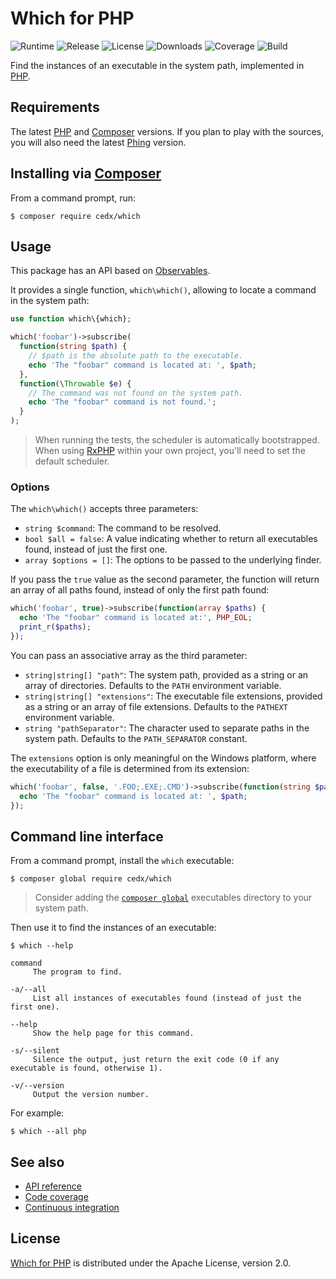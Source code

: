 # Which for PHP
![Runtime](https://img.shields.io/badge/php-%3E%3D7.0-brightgreen.svg) ![Release](https://img.shields.io/packagist/v/cedx/which.svg) ![License](https://img.shields.io/packagist/l/cedx/which.svg) ![Downloads](https://img.shields.io/packagist/dt/cedx/which.svg) ![Coverage](https://coveralls.io/repos/github/cedx/which.php/badge.svg) ![Build](https://travis-ci.org/cedx/which.php.svg)

Find the instances of an executable in the system path, implemented in [PHP](https://secure.php.net).

## Requirements
The latest [PHP](https://secure.php.net) and [Composer](https://getcomposer.org) versions.
If you plan to play with the sources, you will also need the latest [Phing](https://www.phing.info) version.

## Installing via [Composer](https://getcomposer.org)
From a command prompt, run:

```shell
$ composer require cedx/which
```

## Usage
This package has an API based on [Observables](http://reactivex.io/intro.html).

It provides a single function, `which\which()`, allowing to locate a command in the system path:

```php
use function which\{which};

which('foobar')->subscribe(
  function(string $path) {
    // $path is the absolute path to the executable.
    echo 'The "foobar" command is located at: ', $path;
  },
  function(\Throwable $e) {
    // The command was not found on the system path.
    echo 'The "foobar" command is not found.';
  }
);
```

> When running the tests, the scheduler is automatically bootstrapped.
> When using [RxPHP](https://github.com/ReactiveX/RxPHP) within your own project, you'll need to set the default scheduler.

### Options
The `which\which()` accepts three parameters:

- `string $command`: The command to be resolved.
- `bool $all = false`: A value indicating whether to return all executables found, instead of just the first one.
- `array $options = []`: The options to be passed to the underlying finder.

If you pass the `true` value as the second parameter, the function will return an array of all paths found, instead of only the first path found:

```php
which('foobar', true)->subscribe(function(array $paths) {
  echo 'The "foobar" command is located at:', PHP_EOL;
  print_r($paths);
});
```

You can pass an associative array as the third parameter:

- `string|string[] "path"`: The system path, provided as a string or an array of directories. Defaults to the `PATH` environment variable.
- `string|string[] "extensions"`: The executable file extensions, provided as a string or an array of file extensions. Defaults to the `PATHEXT` environment variable.
- `string "pathSeparator"`: The character used to separate paths in the system path. Defaults to the `PATH_SEPARATOR` constant.

The `extensions` option is only meaningful on the Windows platform, where the executability of a file is determined from its extension:

```php
which('foobar', false, '.FOO;.EXE;.CMD')->subscribe(function(string $path) {
  echo 'The "foobar" command is located at: ', $path;
});
```

## Command line interface
From a command prompt, install the `which` executable:

```shell
$ composer global require cedx/which
```

> Consider adding the [`composer global`](https://getcomposer.org/doc/03-cli.md#global) executables directory to your system path.

Then use it to find the instances of an executable:

```shell
$ which --help

command
     The program to find.

-a/--all
     List all instances of executables found (instead of just the first one).

--help
     Show the help page for this command.

-s/--silent
     Silence the output, just return the exit code (0 if any executable is found, otherwise 1).

-v/--version
     Output the version number.
```

For example:

```shell
$ which --all php
```

## See also
- [API reference](https://cedx.github.io/which.php)
- [Code coverage](https://coveralls.io/github/cedx/which.php)
- [Continuous integration](https://travis-ci.org/cedx/which.php)

## License
[Which for PHP](https://github.com/cedx/which.php) is distributed under the Apache License, version 2.0.
